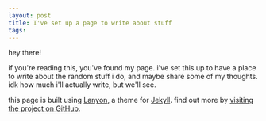 ```yaml
---
layout: post
title: I've set up a page to write about stuff
tags: 
---
```


hey there!

if you're reading this, you've found my page.
i've set this up to have a place to write about the random stuff i do, and maybe share some of my thoughts.
idk how much i'll actually write, but we'll see.


this page is built using [Lanyon](https://lanyon.getpoole.com), a theme for [Jekyll](https://jekyllrb.com). 
find out more by [visiting the project on GitHub](https://github.com/mojombo/jekyll).
